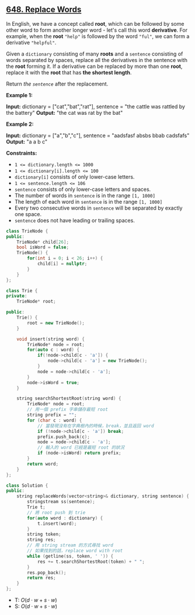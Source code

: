 ## [648\. Replace Words](https://leetcode.com/problems/replace-words/)

In English, we have a concept called **root**, which can be followed by some other word to form another longer word - let's call this word **derivative**. For example, when the **root** `"help"` is followed by the word `"ful"`, we can form a derivative `"helpful"`.

Given a `dictionary` consisting of many **roots** and a `sentence` consisting of words separated by spaces, replace all the derivatives in the sentence with the **root** forming it. If a derivative can be replaced by more than one **root**, replace it with the **root** that has **the shortest length**.

Return _the `sentence`_ after the replacement.

**Example 1:**

**Input:** dictionary = \["cat","bat","rat"\], sentence = "the cattle was rattled by the battery"
**Output:** "the cat was rat by the bat"

**Example 2:**

**Input:** dictionary = \["a","b","c"\], sentence = "aadsfasf absbs bbab cadsfafs"
**Output:** "a a b c"

**Constraints:**

- `1 <= dictionary.length <= 1000`
- `1 <= dictionary[i].length <= 100`
- `dictionary[i]` consists of only lower-case letters.
- `1 <= sentence.length <= 106`
- `sentence` consists of only lower-case letters and spaces.
- The number of words in `sentence` is in the range `[1, 1000]`
- The length of each word in `sentence` is in the range `[1, 1000]`
- Every two consecutive words in `sentence` will be separated by exactly one space.
- `sentence` does not have leading or trailing spaces.

```cpp
class TrieNode {
public:
    TrieNode* child[26];
    bool isWord = false;
    TrieNode() {
        for(int i = 0; i < 26; i++) {
            child[i] = nullptr;
        }
    }
};

class Trie {
private:
    TrieNode* root;

public:
    Trie() {
        root = new TrieNode();
    }

    void insert(string word) {
        TrieNode* node = root;
        for(auto c : word) {
            if(!node->child[c - 'a']) {
                node->child[c - 'a'] = new TrieNode();
            }
            node = node->child[c - 'a'];
        }
        node->isWord = true;
    }

    string searchShortestRoot(string word) {
        TrieNode* node = root;
        // 用一個 prefix 字串儲存最短 root
        string prefix = "";
        for (char c : word) {
            // 當發現沒有在字典樹內的時候，break，並且返回 word
            if (!node->child[c - 'a']) break;
            prefix.push_back(c);
            node = node->child[c - 'a'];
            // 輸入的 word 已經是最短 root 的狀況
            if (node->isWord) return prefix;
        }
        return word;
    }
};

class Solution {
public:
    string replaceWords(vector<string>& dictionary, string sentence) {
        stringstream ss(sentence);
        Trie t;
        // 將 root push 到 trie
        for(auto word : dictionary) {
            t.insert(word);
        }
        string token;
        string res;
        // 用 string stream 的方式尋找 word
        // 如果找到的話，replace word with root
        while (getline(ss, token, ' ')) {
            res += t.searchShortestRoot(token) + " ";
        }
        res.pop_back();
        return res;
    }
};
```


- T: $O(d \cdot w + s \cdot w)$
- S: $O(d \cdot w + s \cdot w)$

